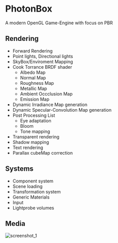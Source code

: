 # PhotonBox
A modern OpenGL Game-Engine with focus on PBR

## Rendering 
- Forward Rendering
- Point lights, Directional lights
- SkyBox/Enviroment Mapping
- Cook Torrance BRDF shader
  - Albedo Map
  - Normal Map
  - Roughness Map
  - Metallic Map
  - Ambient Occclusion Map
  - Emission Map
- Dynamic Irradiance Map generation
- Dynamic Specular-Convolution Map generation
- Post Processing List
  - Eye adaptation
  - Bloom
  - Tone mapping
- Transparent rendering
- Shadow mapping
- Text rendering
- Parallax cubeMap correction
  
## Systems
- Component system
- Scene loading
- Transformation system
- Generic Materials
- Input
- Lightprobe volumes

## Media

![screenshot_1](https://user-images.githubusercontent.com/7956606/33521625-d555c5d0-d7d7-11e7-8b8a-1248f277bb37.png)
